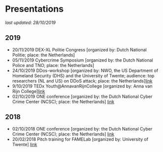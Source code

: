 # Presentations
*last updated: 28/10/2019*
## 2019
- 20/11/2019 DEX-XL Politie Congress [organized by: Dutch National Politie; place: the Netherlands]
- 05/11/2019 Cybercrime Symposium [organized by: the Dutch National Police and TNO; place: the Netherlands]
- 24/10/2019 DDos-workshop [organized by: NWO, the US Department of Homeland Security (DHS) and the University of Twente; audience: top researchers (NL and US) on DDoS attack; place: the Netherlands][link](https://www.dcypher.nl/en/international-collaboration-against-ddos-attacks)
- 9/10/2019 TEDx Youth@AnnavanRijnCollege [organized by: Anna van Rijn College][link](https://www.ted.com/tedx/events/32888)
- 02/10/2019 ONE conference [organized by: the Dutch National Cyber Crime Center (NCSC); place: the Netherlands] [link](https://one-conference.nl/schedule-2019/day-2/parallel-tracks/the-anti-ddos-coalition-how-a-one-of-a-kind-cooperation-is-making-a-point-in-fighting-ddos-attacks-in-the-netherlands-and-beyond)

## 2018
- 02/10/2018 ONE conference [organized by: the Dutch National Cyber Crime Center (NCSC); place: the Netherlands] [link](https://one-conference.nl/schedule-2018/day2/parallel-tracks/professionalizing-incident-respone-network-defense-ethics-standards-and-self-governance-1-1)
- 20/02/2018 Pitch training for FAMELab [organized by: University of Twente] [link](https://vimeo.com/318470345/c27cb73d6a)

